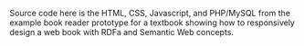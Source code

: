 Source code here is the HTML, CSS, Javascript, and PHP/MySQL from the example book reader prototype for a textbook showing how to responsively design a web book with RDFa and Semantic Web concepts.
